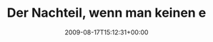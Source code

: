 ---
retweeted: false
source: <a href="http://twitter.com" rel="nofollow">Twitter Web Client</a>
entities:
  hashtags: []
  symbols: []
  user_mentions: []
  urls: []
display_text_range:
- '0'
- '114'
favorite_count: '0'
id_str: '3362840921'
truncated: false
retweet_count: '0'
id: '3362840921'
created_at: Mon Aug 17 15:12:31 +0000 2009
favorited: false
full_text: 'Der Nachteil, wenn man keinen eigenen Büroschlüssel hat: Wer als letzter
  im Büro ist, muss es über Nacht bewachen.'
lang: de
tags:
- pesos:twitter
date: '2009-08-17T15:12:31+00:00'
src: https://twitter.com/bascht/status/3362840921
original_url: https://twitter.com/bascht/status/3362840921
type: twitter_tweet
text: 'Der Nachteil, wenn man keinen eigenen Büroschlüssel hat: Wer als letzter im
  Büro ist, muss es über Nacht bewachen.'
title: Der Nachteil, wenn man keinen e

---